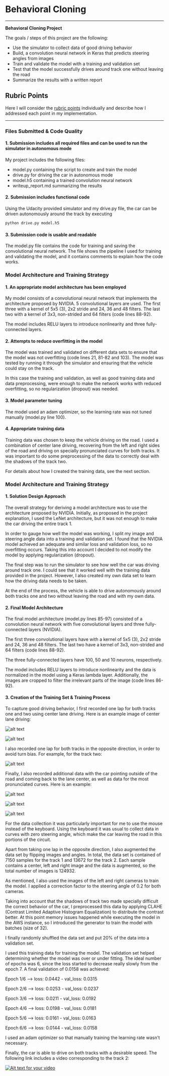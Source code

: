 # **Behavioral Cloning**

---

**Behavioral Cloning Project**

The goals / steps of this project are the following:
* Use the simulator to collect data of good driving behavior
* Build, a convolution neural network in Keras that predicts steering angles from images
* Train and validate the model with a training and validation set
* Test that the model successfully drives around track one without leaving the road
* Summarize the results with a written report


[//]: # (Image References)

[image2]: ./examples/center_2017_12_02_10_58_14_690.jpg "Track one center"
[image3]: ./examples/center_2017_11_29_22_39_18_316.jpg "Track two center"
[image4]: ./examples/center_2017_11_29_22_54_40_991.jpg "Opposite direction"
[image5]: ./examples/center_2017_11_29_23_10_27_157.jpg "Coming back to center 1"
[image6]: ./examples/center_2017_11_29_23_10_28_303.jpg "Coming back to center 2"
[image7]: ./examples/center_2017_11_29_23_10_36_431.jpg "Coming back to center 3"

## Rubric Points

Here I will consider the [rubric points](https://review.udacity.com/#!/rubrics/432/view) individually and describe how I addressed each point in my implementation.  

---
### Files Submitted & Code Quality

#### 1. Submission includes all required files and can be used to run the simulator in autonomous mode

My project includes the following files:
* model.py containing the script to create and train the model
* drive.py for driving the car in autonomous mode
* model.h5 containing a trained convolution neural network
* writeup_report.md summarizing the results

#### 2. Submission includes functional code
Using the Udacity provided simulator and my drive.py file, the car can be driven autonomously around the track by executing
```sh
python drive.py model.h5
```

#### 3. Submission code is usable and readable

The model.py file contains the code for training and saving the convolutional neural network. The file shows the pipeline I used for training and validating the model, and it contains comments to explain how the code works.

### Model Architecture and Training Strategy

#### 1. An appropriate model architecture has been employed

My model consists of a convolutional neural network that implements the architecture proposed by NVIDIA. 5 convolutional layers are used. The first three with a kernel of 5x5 (3), 2x2 stride and 24, 36 and 48 filters. The last two with a kernel of 3x3, non-strided and 64 filters (code lines 88-92).

The model includes RELU layers to introduce nonlinearity and three fully-connected layers.

#### 2. Attempts to reduce overfitting in the model

The model was trained and validated on different data sets to ensure that the model was not overfitting (code lines 21, 81-82 and 103). The model was tested by running it through the simulator and ensuring that the vehicle could stay on the track.

In this case the training and validation, as well as good training data and data preprocessing, were enough to make the network works with reduced overfitting, so no regularization (dropout) was needed.

#### 3. Model parameter tuning

The model used an adam optimizer, so the learning rate was not tuned manually (model.py line 100).

#### 4. Appropriate training data

Training data was chosen to keep the vehicle driving on the road. I used a combination of center lane driving, recovering from the left and right sides of the road and driving on specially pronunciated curves for both tracks. It was important to do some preprocessing of the data to correctly deal with the shadows of the track two.

For details about how I created the training data, see the next section.

### Model Architecture and Training Strategy

#### 1. Solution Design Approach

The overall strategy for deriving a model architecture was to use the architecture proposed by NVIDIA. Initially, as proposed in the project explanation, I used the LeNet architecture, but it was not enough to make the car driving the entire track 1.

In order to gauge how well the model was working, I split my image and steering angle data into a training and validation set. I found that the NVIDIA model achieved an adequate and similar loss and validation loss, so no overfitting occurs. Taking this into account I decided to not modify the model by applying regularization (dropout).

The final step was to run the simulator to see how well the car was driving around track one. I could see that it worked well with the training data provided in the project. However, I also created my own data set to learn how the driving data needs to be taken.

At the end of the process, the vehicle is able to drive autonomously around both tracks one and two without leaving the road and with my own data.

#### 2. Final Model Architecture

The final model architecture (model.py lines 85-97) consisted of a convolution neural network with five convolutional layers and three fully-connected layers (NVIDIA).

The first three convolutional layers have with a kernel of 5x5 (3), 2x2 stride and 24, 36 and 48 filters. The last two have a kernel of 3x3, non-strided and 64 filters (code lines 88-92).

The three fully-connected layers have 100, 50 and 10 neurons, respectively.

The model includes RELU layers to introduce nonlinearity and the data is normalized in the model using a Keras lambda layer. Additionally, the images are cropped to filter the irrelevant parts of the image (code lines 86-92).

#### 3. Creation of the Training Set & Training Process

To capture good driving behavior, I first recorded one lap for both tracks one and two using center lane driving. Here is an example image of center lane driving:

![alt text][image2]

![alt text][image3]

I also recorded one lap for both tracks in the opposite direction, in order to avoid turn bias. For example, for the track two:


![alt text][image4]

Finally, I also recorded additional data with the car pointing outside of the road and coming back to the lane center, as well as data for the most pronunciated curves. Here is an example:

![alt text][image5]

![alt text][image6]

![alt text][image7]

For the data collection it was particularly important for me to use the mouse instead of the keyboard. Using the keyboard it was usual to collect data in curves with zero steering angle, which make the car leaving the road in this portions of the circuit.

Apart from taking one lap in the opposite direction, I also augmented the data set by flipping images and angles. In total, the data set is contained of 7150 samples for the track 1 and 13672 for the track 2. Each sample contains a center, left and right image and the data is augmented, so the total number of images is 124932.

As mentioned, I also used the images of the left and right cameras to train the model. I applied a correction factor to the steering angle of 0.2 for both cameras.

Taking into account that the shadows of track two made specially difficult the correct behavior of the car, I preprocessed this data by applying CLAHE (Contrast Limited Adaptive Histogram Equalization) to distribute the contrast better. At this point memory issues happened while executing the model in the AWS instance, so I introduced the generator to train the model with batches (size of 32).

I finally randomly shuffled the data set and put 20% of the data into a validation set.

I used this training data for training the model. The validation set helped determining whether the model was over or under fitting. The ideal number of epochs was 6, since the loss started to decrease really slowly from the epoch 7. A final validation of 0.0158 was achieved:

Epoch 1/6 --> loss: 0.0442 - val_loss: 0.0315

Epoch 2/6 --> loss: 0.0253 - val_loss: 0.0237

Epoch 3/6 --> loss: 0.0211 - val_loss: 0.0192

Epoch 4/6 --> loss: 0.0198 - val_loss: 0.0181

Epoch 5/6 --> loss: 0.0161 - val_loss: 0.0163

Epoch 6/6 --> loss: 0.0144 - val_loss: 0.0158

I used an adam optimizer so that manually training the learning rate wasn't necessary.

Finally, the car is able to drive on both tracks with a desirable speed. The following link includes a video corresponding to the track 2:

[![Alt text for your video](https://i.ytimg.com/vi/QTId7ILCb34/hqdefault.jpg?sqp=-oaymwEZCNACELwBSFXyq4qpAwsIARUAAIhCGAFwAQ==&rs=AOn4CLAjn8RpP9aKClgnhDUnoRVpU3J9dQ)](https://www.youtube.com/watch?v=QTId7ILCb34)
 

